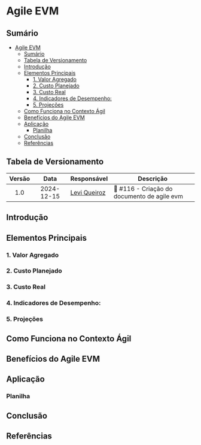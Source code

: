 # Agile EVM

## Sumário

- [Agile EVM](#agile-evm)
  - [Sumário](#sumário)
  - [Tabela de Versionamento](#tabela-de-versionamento)
  - [Introdução](#introdução)
  - [Elementos Principais](#elementos-principais)
    - [1. Valor Agregado](#1-valor-agregado)
    - [2. Custo Planejado](#2-custo-planejado)
    - [3. Custo Real](#3-custo-real)
    - [4. Indicadores de Desempenho:](#4-indicadores-de-desempenho)
    - [5. Projeções](#5-projeções)
  - [Como Funciona no Contexto Ágil](#como-funciona-no-contexto-ágil)
  - [Benefícios do Agile EVM](#benefícios-do-agile-evm)
  - [Aplicação](#aplicação)
    - [Planilha](#planilha)
  - [Conclusão](#conclusão)
  - [Referências](#referências)

## Tabela de Versionamento

| Versão | Data       | Responsável  | Descrição                    |
| :------: | :----------: | ------------ | ---------------------------- |
|  1.0   | 2024-12-15 | [Levi Queiroz](https://github.com/LeviQ27) | :memo: #116 - Criação do documento de agile evm |


## Introdução

## Elementos Principais

### 1. Valor Agregado
### 2. Custo Planejado
### 3. Custo Real
### 4. Indicadores de Desempenho:
### 5. Projeções

## Como Funciona no Contexto Ágil

## Benefícios do Agile EVM

## Aplicação

### Planilha

## Conclusão

## Referências


